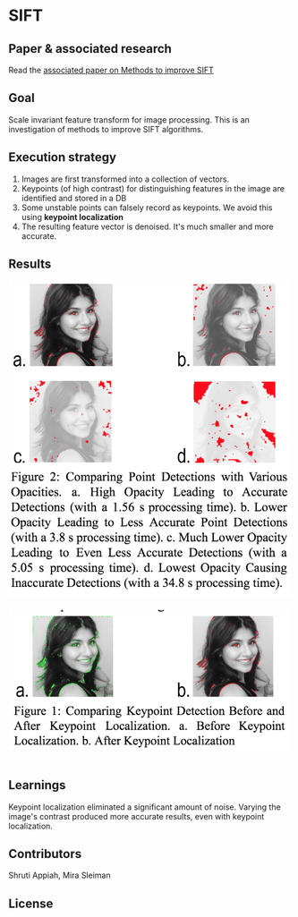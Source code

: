 # SIFT 

## Paper & associated research
Read the <a href="https://www.researchgate.net/publication/320310808_Density-based_Clustering_of_Workplace_Effects_on_Mental_Health">associated paper on Methods to improve SIFT</a>

## Goal
Scale invariant feature transform for image processing. This is an investigation of methods to improve SIFT algorithms.

## Execution strategy
1. Images are first transformed into a collection of vectors. 
2. Keypoints (of high contrast) for distinguishing features in the image are identified and stored in a DB
3. Some unstable points can falsely record as keypoints. We avoid this using <b> keypoint localization </b> 
4. The resulting feature vector is denoised. It's much smaller and more accurate.

## Results

<div align="center">
	<div>
		<img  src="img/fd.png" alt="feature detection">
		<br>
		<br>
	</div>
	<div>
		<img src="img/kl.png" alt="keypoint localization">
		<br>
		<br>
	</div>
</div>

## Learnings
Keypoint localization eliminated a significant amount of noise. Varying the image's contrast produced more accurate results, even with keypoint localization.

## Contributors

Shruti Appiah, Mira Sleiman

## License

